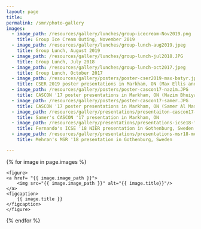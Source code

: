 ```yaml
---
layout: page
title:
permalink: /smr/photo-gallery
images:
  - image_path: /resources/gallery/lunches/group-icecream-Nov2019.png
    title: Group Ice Cream Outing, November 2019
  - image_path: /resources/gallery/lunches/group-lunch-aug2019.jpeg
    title: Group Lunch, August 2019
  - image_path: /resources/gallery/lunches/group-lunch-jul2018.JPG
    title: Group Lunch, July 2018
  - image_path: /resources/gallery/lunches/group-lunch-oct2017.jpeg
    title: Group Lunch, October 2017
  - image_path: /resources/gallery/posters/poster-cser2019-max-batyr.jpeg
    title: CSER 2019 poster presentations in Markham, ON (Max Ellis and Batyr Nurryev)
  - image_path: /resources/gallery/posters/poster-cascon17-nazim.JPG
    title: CASCON '17 poster presentations in Markham, ON (Nazim Bhuiyan)
  - image_path: /resources/gallery/posters/poster-cascon17-samer.JPG
    title: CASCON '17 poster presentations in Markham, ON (Samer Al Masri)
  - image_path: /resources/gallery/presentations/presentaiton-cascon17-samer.JPG
    title: Samer's CASCON '17 presentation in Markham, ON
  - image_path: /resources/gallery/presentations/presentations-icse18-fernando.JPG
    title: Fernando's ICSE '18 NIER presentation in Gothenburg, Sweden
  - image_path: /resources/gallery/presentations/presentations-msr18-mehran.JPG
    title: Mehran's MSR '18 presentation in Gothenburg, Sweden

---
```


<style>
    
    .image-gallery img {width:500px;}
</style>

{% for image in page.images %}
<div class="image-gallery">
  
    <figure>
    <a href= "{{ image.image_path }}">
        <img src="{{ image.image_path }}" alt="{{ image.title}}"/>
    </a>
    <figcaption>
        {{ image.title }}
    </figcaption>
    </figure>

</div>
  {% endfor %}